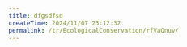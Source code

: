 ```yaml
---
title: dfgsdfsd
createTime: 2024/11/07 23:12:32
permalink: /tr/EcologicalConservation/rfVaQnuv/
---
```

